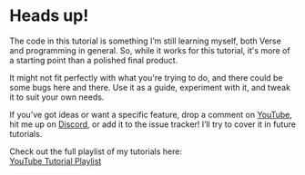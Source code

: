 # Heads up!
The code in this tutorial is something I’m still learning myself, both Verse and programming in general. So, while it works for this tutorial, it's more of a starting point than a polished final product.

It might not fit perfectly with what you're trying to do, and there could be some bugs here and there. Use it as a guide, experiment with it, and tweak it to suit your own needs.

If you’ve got ideas or want a specific feature, drop a comment on [YouTube](http://www.youtube.com/@mupmuptv), hit me up on [Discord](https://discord.gg/9nK5GgPQ4V), or add it to the issue tracker! I’ll try to cover it in future tutorials.

Check out the full playlist of my tutorials here:  
[YouTube Tutorial Playlist](https://youtube.com/playlist?list=PLptOkJAMw6g18szWg6DngoU0lFRa5bpoS&si=pl35ACfmlibOd2YT)
